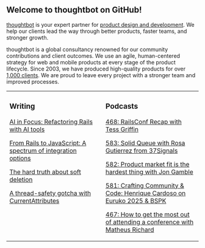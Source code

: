 ## Welcome to thoughtbot on GitHub!

[thoughtbot][1] is your expert partner for [product design and development][2].
We help our clients lead the way through better products, faster teams, and stronger growth.

thoughtbot is a global consultancy renowned for our community contributions and
client outcomes. We use an agile, human-centered strategy for web and mobile
products at every stage of the product lifecycle. Since 2003, we have produced
high-quality products for over [1,000 clients][3]. We are proud to leave every
project with a stronger team and improved processes.

<table><tr><td valign="top" width="50%">

### Writing

<!-- blog starts -->
[AI in Focus: Refactoring Rails with AI tools](https://feed.thoughtbot.com/link/24077/17101384/ai-in-focus:refactoring-rails)

[From Rails to JavaScript: A spectrum of integration options](https://feed.thoughtbot.com/link/24077/17100566/from-rails-to-javascript-a-spectrum-of-integration-options)

[The hard truth about soft deletion](https://feed.thoughtbot.com/link/24077/17094078/the-hard-truth-about-soft-deletion)

[A thread-safety gotcha with CurrentAttributes](https://feed.thoughtbot.com/link/24077/17094046/a-thread-safety-gotcha-with-currentattributes)

<!-- blog ends -->
</td><td valign="top" width="50%">

### Podcasts

<!-- podcasts starts -->
[468: RailsConf Recap with Tess Griffin](https://bikeshed.thoughtbot.com/468)

[583: Solid Queue with Rosa Gutierrez from 37Signals](https://podcast.thoughtbot.com/583)

[582: Product market fit is the hardest thing with Jon Gamble](https://podcast.thoughtbot.com/582)

[581: Crafting Community & Code: Henrique Cardoso on Euruko 2025 & BSPK](https://podcast.thoughtbot.com/581)

[467: How to get the most out of attending a conference with Matheus Richard](https://bikeshed.thoughtbot.com/467)

<!-- podcasts ends -->
</td></tr></table>

[1]: https://thoughtbot.com
[2]: https://thoughtbot.com/services
[3]: https://thoughtbot.com/case-studies
